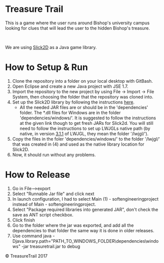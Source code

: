 <h1> Treasure Trail </h1>

<p> This is a game where the user runs around Bishop's
university campus looking for clues that will lead the user
to the hidden Bishop's treasure.</p>
<br/>
<p>We are using <a href="http://slick.ninjacave.com/">Slick2D</a> as a
Java game library.</p>

# How to Setup & Run #

1. Clone the repository into a folder on your local desktop with GitBash.
2. Open Eclipse and create a new Java project with JSE 1.7.
3. Import the repository to the new project by using File -> Import -> File System, then choosing the folder that the repository was cloned into.
4. Set up the Slick2D library by following the instructions [here](http://slick.ninjacave.com/wiki/index.php?title=Setting_up_Slick2D_with_Eclipse).
	- All the needed JAR files are or should be in the 'dependencies' folder. The *.dll files for Windows are in the folder 'dependencies/windows/'. It is suggested to follow the instructions at the given link though to get fresh JARs for Slick2d. You will still need to follow the instructions to set up LWJGLs native path (by native, in version [3.1.1](https://github.com/LWJGL/lwjgl3/releases/tag/3.1.1) of LWJGL, they mean the folder '/lwjgl/'). 
5. Copy the files in the foler 'dependencies/windows/' to the folder '/lwjgl/' that was created in (4) and used as the native library location for Slick2D.
6. Now, it should run without any problems.

# How to Release #
1. Go in File-->export
2. Select "Runnable Jar file" and click next
3. In launch configuration, I had to select Main (1) - softengineeringproject instead of Main - softengineeringproject.
4. Select "Package required libraries into generated JAR", don't check the save as ANT script checkbox.
5. Click finish
6. Go to the folder where the jar was exported, and add all the dependencies to that folder the same way it is done in older releases.
7. Use command java -Djava.library.path="PATH_TO_WINDOWS_FOLDER\dependencies\windows" -jar treasuretrail.jar to debug

&copy; TreasureTrail 2017
